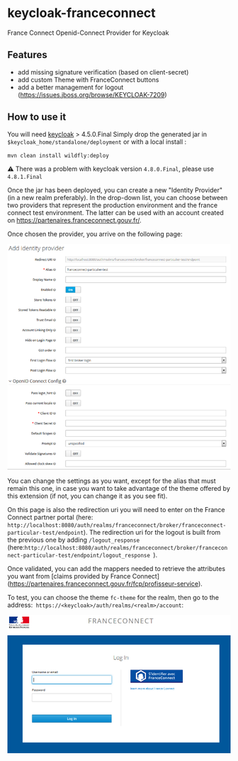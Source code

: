 
# keycloak-franceconnect

France Connect Openid-Connect Provider for Keycloak

## Features

* add missing signature verification (based on client-secret)
* add custom Theme with FranceConnect buttons
* add a better management for logout (https://issues.jboss.org/browse/KEYCLOAK-7209)

## How to use it

You will need [keycloak](https://www.keycloak.org) > 4.5.0.Final
Simply drop the generated jar in `$keycloak_home/standalone/deployment`
or with a local install :

```
mvn clean install wildfly:deploy
```

:warning: There was a problem with keycloak version `4.8.0.Final`, please use `4.8.1.Final`


Once the jar has been deployed, you can create a new "Identity Provider" (in a new realm preferably). In the drop-down list, you can choose between two providers that represent the production environment and the france connect test environment. The latter can be used with an account created on https://partenaires.franceconnect.gouv.fr/.

Once chosen the provider, you arrive on the following page:

![Keycloak-fc-conf-provider](/assets/keycloak-fc-conf-provider.PNG)

You can change the settings as you want, except for the alias that must remain this one, in case you want to take advantage of the theme offered by this extension (if not, you can change it as you see fit).

On this page is also the redirection uri you will need to enter on the France Connect partner portal (here: `http://localhost:8080/auth/realms/franceconnect/broker/franceconnect-particular-test/endpoint`). The redirection uri for the logout is built from the previous one by adding `/logout_response` (here:`http://localhost:8080/auth/realms/franceconnect/broker/franceconnect-particular-test/endpoint/logout_response `).

Once validated, you can add the mappers needed to retrieve the attributes you want from [claims provided by France Connect] (https://partenaires.franceconnect.gouv.fr/fcp/profisseur-service).

To test, you can choose the theme `fc-theme` for the realm, then go to the address:` https://<keycloak>/auth/realms/<realm>/account`:

![Keycloak-fc-login](/assets/keycloak-fc-login.PNG)
